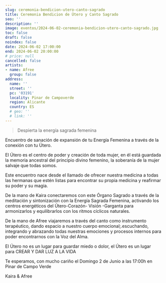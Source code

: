 ```yaml
---
slug: ceremonia-bendicion-utero-canto-sagrado
title: Ceremonia Bendicion de Útero y Canto Sagrado
seo: ''
description: ''
image: eventos/2024-06-02-ceremonia-bendicion-utero-canto-sagrado.jpg
toc: false
draft: false
noindex: false
date: 2024-06-02 17:00:00
end: 2024-06-02 20:00:00
# price: null
cancelled: false
artists:
- name: Afree
  group: false
address:
  name: ''
  street: ''
  pc: '03191'
  locality: Pinar de Campoverde
  region: Alicante
  country: ES
  # geo: ''
  # link: ''
---
```


> Despierta la energía sagrada femenina

Encuentro de sanación de expansión de tu Energía Femenina a través de la conexión con tu Útero.  

El Útero es el centro de poder y creación de toda mujer, en él está guardada la memoria ancestral del principio divino femenino, la soberanía de la mujer salvaje que todas somos.  

Este encuentro nace desde el llamado de ofrecer nuestra medicina a todas las hermanas que estén listas para encontrar su propia medicina y reafirmar su poder y su magia.  

De la mano de Kaira conectaremos con este Órgano Sagrado a través de la meditación y sintonización con la Energía Sagrada Femenina, activando los centros energéticos del Útero-Corazón- Visión -Garganta para armonizarlos y equilibrarlos con los ritmos cíclicos naturales.

De la mano de Afree viajaremos a través del canto como instrumento terapéutico, dando espacio a nuestro cuerpo emocional;.escuchando, integrando y abrazando todas nuestras emociones y procesos internos para poder encontrarnos con la Voz del Alma. 

El Útero no es un lugar para guardar miedo o dolor, el Útero es un lugar para CREAR Y DAR LUZ A LA VIDA 

Te esperamos, con mucho cariño el Domingo 2 de Junio a las 17:00h en Pinar de Campo Verde

Kaira & Afree
